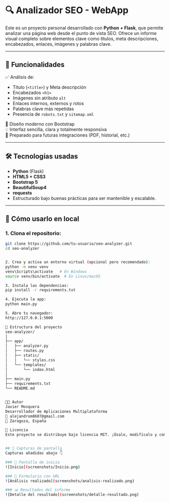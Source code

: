 # 🔍 Analizador SEO - WebApp

Este es un proyecto personal desarrollado con **Python + Flask**, que permite analizar una página web desde el punto de vista SEO. Ofrece un informe visual completo sobre elementos clave como títulos, meta descripciones, encabezados, enlaces, imágenes y palabras clave.

---

## 🎯 Funcionalidades

✅ Análisis de:
- Título (`<title>`) y Meta descripción
- Encabezados `<h1>`
- Imágenes sin atributo `alt`
- Enlaces internos, externos y rotos
- Palabras clave más repetidas
- Presencia de `robots.txt` y `sitemap.xml`

🧠 Diseño moderno con Bootstrap  
💡 Interfaz sencilla, clara y totalmente responsiva  
🚀 Preparado para futuras integraciones (PDF, historial, etc.)

---

## 🛠 Tecnologías usadas

- **Python** (Flask)
- **HTML5 + CSS3**
- **Bootstrap 5**
- **BeautifulSoup4**
- **requests**
- Estructurado bajo buenas prácticas para ser mantenible y escalable.

---

## 🧪 Cómo usarlo en local

### 1. Clona el repositorio:

```bash
git clone https://github.com/tu-usuario/seo-analyzer.git
cd seo-analyzer


2. Crea y activa un entorno virtual (opcional pero recomendado):
python -m venv venv
venv\Scripts\activate   # En Windows
source venv/bin/activate  # En Linux/macOS

3. Instala las dependencias:
pip install -r requirements.txt

4. Ejecuta la app:
python main.py

5. Abre tu navegador:
http://127.0.0.1:5000

📂 Estructura del proyecto
seo-analyzer/
│
├── app/
│   ├── analyzer.py
│   ├── routes.py
│   ├── static/
│   │   └── styles.css
│   └── templates/
│       └── index.html
│
├── main.py
├── requirements.txt
└── README.md


👨‍💻 Autor
Javier Mosquera
Desarrollador de Aplicaciones Multiplataforma
📧 alejandrom8607@gmail.com
📍 Zaragoza, España

📃 Licencia
Este proyecto se distribuye bajo licencia MIT. ¡Úsalo, modifícalo y comparte! 🚀


## 📸 Capturas de pantalla
Capturas añadidas abajo 👇

### 🏁 Pantalla de inicio
![Inicio](screenshots/Inicio.png)

### 🧾 Formulario con URL
![Análisis realizado](screenshots/analisis-realizado.png)

### 📊 Resultados del informe
![Detalle del resultado](screenshots/detalle-resultado.png)
